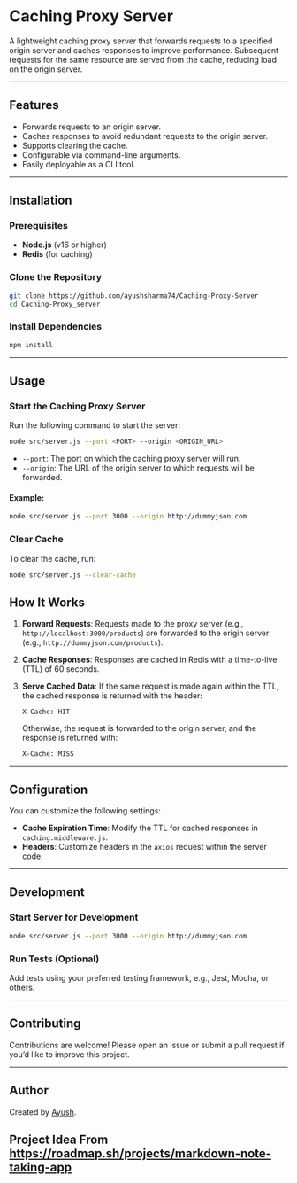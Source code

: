# Caching Proxy Server

A lightweight caching proxy server that forwards requests to a specified origin server and caches responses to improve performance. Subsequent requests for the same resource are served from the cache, reducing load on the origin server.

---

## Features

- Forwards requests to an origin server.
- Caches responses to avoid redundant requests to the origin server.
- Supports clearing the cache.
- Configurable via command-line arguments.
- Easily deployable as a CLI tool.

---

## Installation

### Prerequisites

- **Node.js** (v16 or higher)
- **Redis** (for caching)

### Clone the Repository

```bash
git clone https://github.com/ayushsharma74/Caching-Proxy-Server
cd Caching-Proxy_server
```

### Install Dependencies

```bash
npm install
```

---

## Usage

### Start the Caching Proxy Server

Run the following command to start the server:

```bash
node src/server.js --port <PORT> --origin <ORIGIN_URL>
```

- `--port`: The port on which the caching proxy server will run.
- `--origin`: The URL of the origin server to which requests will be forwarded.

#### Example:
```bash
node src/server.js --port 3000 --origin http://dummyjson.com
```

### Clear Cache

To clear the cache, run:

```bash
node src/server.js --clear-cache
```

## How It Works

1. **Forward Requests**: 
   Requests made to the proxy server (e.g., `http://localhost:3000/products`) are forwarded to the origin server (e.g., `http://dummyjson.com/products`).

2. **Cache Responses**: 
   Responses are cached in Redis with a time-to-live (TTL) of 60 seconds.

3. **Serve Cached Data**: 
   If the same request is made again within the TTL, the cached response is returned with the header:
   ```
   X-Cache: HIT
   ```
   Otherwise, the request is forwarded to the origin server, and the response is returned with:
   ```
   X-Cache: MISS
   ```

---

## Configuration

You can customize the following settings:

- **Cache Expiration Time**: Modify the TTL for cached responses in `caching.middleware.js`.
- **Headers**: Customize headers in the `axios` request within the server code.

---

## Development

### Start Server for Development

```bash
node src/server.js --port 3000 --origin http://dummyjson.com
```

### Run Tests (Optional)

Add tests using your preferred testing framework, e.g., Jest, Mocha, or others.

---

## Contributing

Contributions are welcome! Please open an issue or submit a pull request if you’d like to improve this project.

---

## Author
Created by [Ayush](https://github.com/ayushsharma74).

## Project Idea From https://roadmap.sh/projects/markdown-note-taking-app
